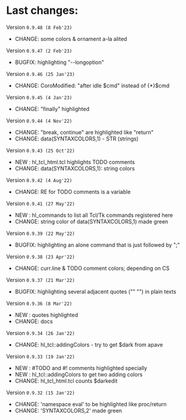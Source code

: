 # Last changes:


Version `0.9.48 (8 Feb'23)`

  - CHANGE: some colors & ornament a-la alited


Version `0.9.47 (2 Feb'23)`

  - BUGFIX: highlighting "--longoption"


Version `0.9.46 (25 Jan'23)`

  - CHANGE: CoroModified: "after idle $cmd" instead of {*}$cmd


Version `0.9.45 (4 Jan'23)`

  - CHANGE: "finally" highlighted


Version `0.9.44 (4 Nov'22)`

  - CHANGE: "break, continue" are highlighted like "return"
  - CHANGE: data(SYNTAXCOLORS,1) - STR (strings)


Version `0.9.43 (25 Oct'22)`

  - NEW   : hl_tcl_html.tcl highlights TODO comments
  - CHANGE: data(SYNTAXCOLORS,1): string colors


Version `0.9.42 (4 Aug'22)`

  - CHANGE: RE for TODO comments is a variable


Version `0.9.41 (27 May'22)`

  - NEW   : hl_commands to list all Tcl/Tk commands registered here
  - CHANGE: string color of data(SYNTAXCOLORS,1) made green


Version `0.9.39 (22 May'22)`

  - BUGFIX: highlighting an alone command that is just followed by ";"


Version `0.9.38 (23 Apr'22)`

  - CHANGE: curr.line & TODO comment colors; depending on CS


Version `0.9.37 (21 Mar'22)`

  - BUGFIX: highlighting several adjacent quotes ("" "") in plain texts


Version `0.9.36 (8 Mar'22)`

  - NEW   : quotes highlighted
  - CHANGE: docs


Version `0.9.34 (26 Jan'22)`

  - CHANGE: hl_tcl::addingColors - try to get $dark from apave


Version `0.9.33 (19 Jan'22)`

  - NEW   : #TODO and #! comments highlighted specially
  - NEW   : hl_tcl::addingColors to get two adding colors
  - CHANGE: hl_tcl_html.tcl counts $darkedit


Version `0.9.32 (15 Jan'22)`

  - CHANGE: 'namespace eval' to be highlighted like proc/return
  - CHANGE: 'SYNTAXCOLORS,2' made green